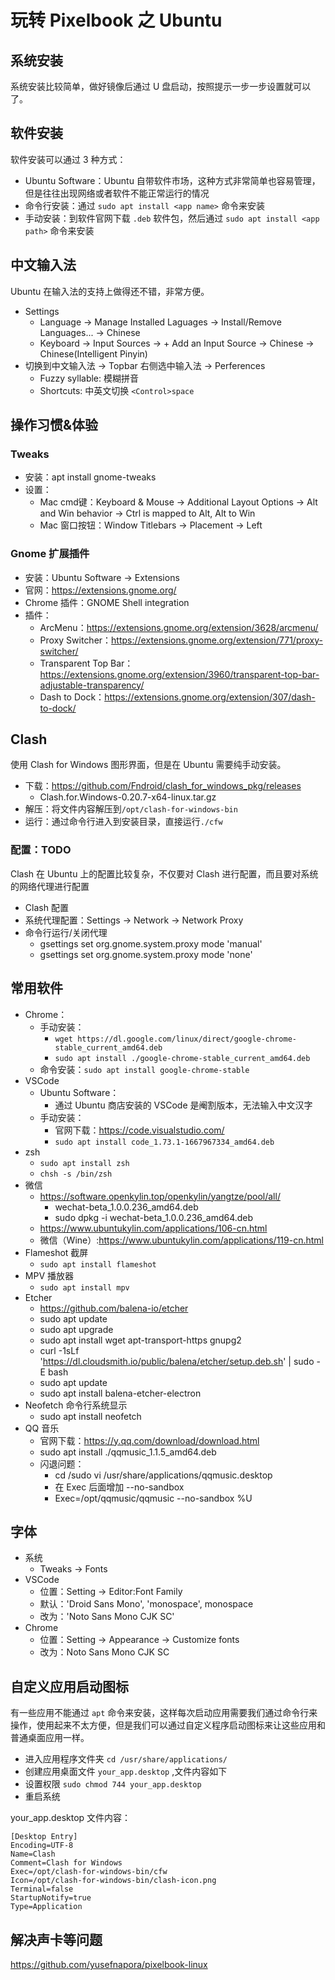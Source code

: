 # 玩转 Pixelbook 之 Ubuntu

## 系统安装

系统安装比较简单，做好镜像后通过 U 盘启动，按照提示一步一步设置就可以了。

## 软件安装

软件安装可以通过 3 种方式：

* Ubuntu Software：Ubuntu 自带软件市场，这种方式非常简单也容易管理，但是往往出现网络或者软件不能正常运行的情况
* 命令行安装：通过 `sudo apt install <app name>` 命令来安装
* 手动安装：到软件官网下载 `.deb` 软件包，然后通过 `sudo apt install <app path>` 命令来安装

## 中文输入法

Ubuntu 在输入法的支持上做得还不错，非常方便。

* Settings
  * Language -> Manage Installed Laguages -> Install/Remove Languages... -> Chinese
  * Keyboard -> Input Sources -> + Add an Input Source -> Chinese -> Chinese(Intelligent Pinyin)
* 切换到中文输入法 -> Topbar 右侧选中输入法 -> Perferences
  * Fuzzy syllable: 模糊拼音
  * Shortcuts: 中英文切换 `<Control>space`

## 操作习惯&体验

### Tweaks

* 安装：apt install gnome-tweaks
* 设置：
  * Mac cmd键：Keyboard & Mouse -> Additional Layout Options -> Alt and Win behavior -> Ctrl is mapped to Alt, Alt to Win
  * Mac 窗口按钮：Window Titlebars -> Placement -> Left

### Gnome 扩展插件

* 安装：Ubuntu Software -> Extensions
* 官网：<https://extensions.gnome.org/>
* Chrome 插件：GNOME Shell integration
* 插件：
  * ArcMenu：<https://extensions.gnome.org/extension/3628/arcmenu/>
  * Proxy Switcher：<https://extensions.gnome.org/extension/771/proxy-switcher/>
  * Transparent Top Bar：<https://extensions.gnome.org/extension/3960/transparent-top-bar-adjustable-transparency/>
  * Dash to Dock：<https://extensions.gnome.org/extension/307/dash-to-dock/>

## Clash

使用 Clash for Windows 图形界面，但是在 Ubuntu 需要纯手动安装。

* 下载：<https://github.com/Fndroid/clash_for_windows_pkg/releases>
  * Clash.for.Windows-0.20.7-x64-linux.tar.gz
* 解压：将文件内容解压到`/opt/clash-for-windows-bin`
* 运行：通过命令行进入到安装目录，直接运行`./cfw`

### 配置：TODO

Clash 在 Ubuntu 上的配置比较复杂，不仅要对 Clash 进行配置，而且要对系统的网络代理进行配置

* Clash 配置
* 系统代理配置：Settings -> Network -> Network Proxy
* 命令行运行/关闭代理
  * gsettings set org.gnome.system.proxy mode 'manual'
  * gsettings set org.gnome.system.proxy mode 'none'

## 常用软件

* Chrome：
  * 手动安装：
    * `wget https://dl.google.com/linux/direct/google-chrome-stable_current_amd64.deb`
    * `sudo apt install ./google-chrome-stable_current_amd64.deb`
  * 命令安装：`sudo apt install google-chrome-stable`
* VSCode
  * Ubuntu Software：
    * 通过 Ubuntu 商店安装的 VSCode 是阉割版本，无法输入中文汉字
  * 手动安装：
    * 官网下载：<https://code.visualstudio.com/>
    * `sudo apt install code_1.73.1-1667967334_amd64.deb`
* zsh
  * `sudo apt install zsh`
  * `chsh -s /bin/zsh`
* 微信
  * https://software.openkylin.top/openkylin/yangtze/pool/all/
    * wechat-beta_1.0.0.236_amd64.deb
    * sudo dpkg -i wechat-beta_1.0.0.236_amd64.deb
  * <https://www.ubuntukylin.com/applications/106-cn.html>
  * 微信（Wine）:<https://www.ubuntukylin.com/applications/119-cn.html>
* Flameshot 截屏
  * `sudo apt install flameshot`
* MPV 播放器
  * `sudo apt install mpv`
* Etcher
  * <https://github.com/balena-io/etcher>
  * sudo apt update
  * sudo apt upgrade
  * sudo apt install wget apt-transport-https gnupg2
  * curl -1sLf 'https://dl.cloudsmith.io/public/balena/etcher/setup.deb.sh' | sudo -E bash
  * sudo apt update
  * sudo apt install balena-etcher-electron
* Neofetch 命令行系统显示
  * sudo apt install neofetch
* QQ 音乐
  * 官网下载：https://y.qq.com/download/download.html
  * sudo apt install ./qqmusic_1.1.5_amd64.deb
  * 闪退问题：
    * cd /sudo vi /usr/share/applications/qqmusic.desktop
    * 在 Exec 后面增加 --no-sandbox
    * Exec=/opt/qqmusic/qqmusic --no-sandbox %U

## 字体

* 系统
  * Tweaks -> Fonts
* VSCode
  * 位置：Setting -> Editor:Font Family
  * 默认：'Droid Sans Mono', 'monospace', monospace
  * 改为：'Noto Sans Mono CJK SC'
* Chrome
  * 位置：Setting -> Appearance -> Customize fonts
  * 改为：Noto Sans Mono CJK SC

## 自定义应用启动图标

有一些应用不能通过 `apt` 命令来安装，这样每次启动应用需要我们通过命令行来操作，使用起来不太方便，但是我们可以通过自定义程序启动图标来让这些应用和普通桌面应用一样。

* 进入应用程序文件夹 `cd /usr/share/applications/`
* 创建应用桌面文件 `your_app.desktop` ,文件内容如下
* 设置权限 `sudo chmod 744 your_app.desktop`
* 重启系统

your_app.desktop 文件内容：

```text
[Desktop Entry]
Encoding=UTF-8
Name=Clash
Comment=Clash for Windows
Exec=/opt/clash-for-windows-bin/cfw 
Icon=/opt/clash-for-windows-bin/clash-icon.png
Terminal=false
StartupNotify=true
Type=Application
```

## 解决声卡等问题

<https://github.com/yusefnapora/pixelbook-linux>
